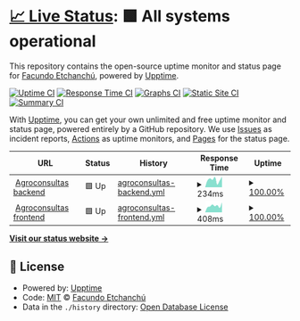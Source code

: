 # [📈 Live Status](https://FacuEt.github.io/aco_status): <!--live status--> **🟩 All systems operational**

This repository contains the open-source uptime monitor and status page for [Facundo Etchanchú](https://FacuEt.github.io/aco_status), powered by [Upptime](https://github.com/upptime/upptime).

[![Uptime CI](https://github.com/FacuEt/aco_status/workflows/Uptime%20CI/badge.svg)](https://github.com/FacuEt/aco_status/actions?query=workflow%3A%22Uptime+CI%22)
[![Response Time CI](https://github.com/FacuEt/aco_status/workflows/Response%20Time%20CI/badge.svg)](https://github.com/FacuEt/aco_status/actions?query=workflow%3A%22Response+Time+CI%22)
[![Graphs CI](https://github.com/FacuEt/aco_status/workflows/Graphs%20CI/badge.svg)](https://github.com/FacuEt/aco_status/actions?query=workflow%3A%22Graphs+CI%22)
[![Static Site CI](https://github.com/FacuEt/aco_status/workflows/Static%20Site%20CI/badge.svg)](https://github.com/FacuEt/aco_status/actions?query=workflow%3A%22Static+Site+CI%22)
[![Summary CI](https://github.com/FacuEt/aco_status/workflows/Summary%20CI/badge.svg)](https://github.com/FacuEt/aco_status/actions?query=workflow%3A%22Summary+CI%22)

With [Upptime](https://upptime.js.org), you can get your own unlimited and free uptime monitor and status page, powered entirely by a GitHub repository. We use [Issues](https://github.com/FacuEt/aco_status/issues) as incident reports, [Actions](https://github.com/FacuEt/aco_status/actions) as uptime monitors, and [Pages](https://FacuEt.github.io/aco_status) for the status page.

<!--start: status pages-->
<!-- This summary is generated by Upptime (https://github.com/upptime/upptime) -->
<!-- Do not edit this manually, your changes will be overwritten -->
<!-- prettier-ignore -->
| URL | Status | History | Response Time | Uptime |
| --- | ------ | ------- | ------------- | ------ |
| <img alt="" src="https://icons.duckduckgo.com/ip3/aws.agroconsultasonline.com.ico" height="13"> [Agroconsultas backend](https://aws.agroconsultasonline.com/healthcheck) | 🟩 Up | [agroconsultas-backend.yml](https://github.com/FacuEt/aco_status/commits/HEAD/history/agroconsultas-backend.yml) | <details><summary><img alt="Response time graph" src="./graphs/agroconsultas-backend/response-time-week.png" height="20"> 234ms</summary><br><a href="https://FacuEt.github.io/aco_status/history/agroconsultas-backend"><img alt="Response time 307" src="https://img.shields.io/endpoint?url=https%3A%2F%2Fraw.githubusercontent.com%2FFacuEt%2Faco_status%2FHEAD%2Fapi%2Fagroconsultas-backend%2Fresponse-time.json"></a><br><a href="https://FacuEt.github.io/aco_status/history/agroconsultas-backend"><img alt="24-hour response time 328" src="https://img.shields.io/endpoint?url=https%3A%2F%2Fraw.githubusercontent.com%2FFacuEt%2Faco_status%2FHEAD%2Fapi%2Fagroconsultas-backend%2Fresponse-time-day.json"></a><br><a href="https://FacuEt.github.io/aco_status/history/agroconsultas-backend"><img alt="7-day response time 234" src="https://img.shields.io/endpoint?url=https%3A%2F%2Fraw.githubusercontent.com%2FFacuEt%2Faco_status%2FHEAD%2Fapi%2Fagroconsultas-backend%2Fresponse-time-week.json"></a><br><a href="https://FacuEt.github.io/aco_status/history/agroconsultas-backend"><img alt="30-day response time 780" src="https://img.shields.io/endpoint?url=https%3A%2F%2Fraw.githubusercontent.com%2FFacuEt%2Faco_status%2FHEAD%2Fapi%2Fagroconsultas-backend%2Fresponse-time-month.json"></a><br><a href="https://FacuEt.github.io/aco_status/history/agroconsultas-backend"><img alt="1-year response time 297" src="https://img.shields.io/endpoint?url=https%3A%2F%2Fraw.githubusercontent.com%2FFacuEt%2Faco_status%2FHEAD%2Fapi%2Fagroconsultas-backend%2Fresponse-time-year.json"></a></details> | <details><summary><a href="https://FacuEt.github.io/aco_status/history/agroconsultas-backend">100.00%</a></summary><a href="https://FacuEt.github.io/aco_status/history/agroconsultas-backend"><img alt="All-time uptime 99.93%" src="https://img.shields.io/endpoint?url=https%3A%2F%2Fraw.githubusercontent.com%2FFacuEt%2Faco_status%2FHEAD%2Fapi%2Fagroconsultas-backend%2Fuptime.json"></a><br><a href="https://FacuEt.github.io/aco_status/history/agroconsultas-backend"><img alt="24-hour uptime 100.00%" src="https://img.shields.io/endpoint?url=https%3A%2F%2Fraw.githubusercontent.com%2FFacuEt%2Faco_status%2FHEAD%2Fapi%2Fagroconsultas-backend%2Fuptime-day.json"></a><br><a href="https://FacuEt.github.io/aco_status/history/agroconsultas-backend"><img alt="7-day uptime 100.00%" src="https://img.shields.io/endpoint?url=https%3A%2F%2Fraw.githubusercontent.com%2FFacuEt%2Faco_status%2FHEAD%2Fapi%2Fagroconsultas-backend%2Fuptime-week.json"></a><br><a href="https://FacuEt.github.io/aco_status/history/agroconsultas-backend"><img alt="30-day uptime 99.86%" src="https://img.shields.io/endpoint?url=https%3A%2F%2Fraw.githubusercontent.com%2FFacuEt%2Faco_status%2FHEAD%2Fapi%2Fagroconsultas-backend%2Fuptime-month.json"></a><br><a href="https://FacuEt.github.io/aco_status/history/agroconsultas-backend"><img alt="1-year uptime 99.95%" src="https://img.shields.io/endpoint?url=https%3A%2F%2Fraw.githubusercontent.com%2FFacuEt%2Faco_status%2FHEAD%2Fapi%2Fagroconsultas-backend%2Fuptime-year.json"></a></details>
| <img alt="" src="https://icons.duckduckgo.com/ip3/www.agroconsultasonline.com.ico" height="13"> [Agroconsultas frontend](https://www.agroconsultasonline.com/api/health) | 🟩 Up | [agroconsultas-frontend.yml](https://github.com/FacuEt/aco_status/commits/HEAD/history/agroconsultas-frontend.yml) | <details><summary><img alt="Response time graph" src="./graphs/agroconsultas-frontend/response-time-week.png" height="20"> 408ms</summary><br><a href="https://FacuEt.github.io/aco_status/history/agroconsultas-frontend"><img alt="Response time 325" src="https://img.shields.io/endpoint?url=https%3A%2F%2Fraw.githubusercontent.com%2FFacuEt%2Faco_status%2FHEAD%2Fapi%2Fagroconsultas-frontend%2Fresponse-time.json"></a><br><a href="https://FacuEt.github.io/aco_status/history/agroconsultas-frontend"><img alt="24-hour response time 610" src="https://img.shields.io/endpoint?url=https%3A%2F%2Fraw.githubusercontent.com%2FFacuEt%2Faco_status%2FHEAD%2Fapi%2Fagroconsultas-frontend%2Fresponse-time-day.json"></a><br><a href="https://FacuEt.github.io/aco_status/history/agroconsultas-frontend"><img alt="7-day response time 408" src="https://img.shields.io/endpoint?url=https%3A%2F%2Fraw.githubusercontent.com%2FFacuEt%2Faco_status%2FHEAD%2Fapi%2Fagroconsultas-frontend%2Fresponse-time-week.json"></a><br><a href="https://FacuEt.github.io/aco_status/history/agroconsultas-frontend"><img alt="30-day response time 303" src="https://img.shields.io/endpoint?url=https%3A%2F%2Fraw.githubusercontent.com%2FFacuEt%2Faco_status%2FHEAD%2Fapi%2Fagroconsultas-frontend%2Fresponse-time-month.json"></a><br><a href="https://FacuEt.github.io/aco_status/history/agroconsultas-frontend"><img alt="1-year response time 298" src="https://img.shields.io/endpoint?url=https%3A%2F%2Fraw.githubusercontent.com%2FFacuEt%2Faco_status%2FHEAD%2Fapi%2Fagroconsultas-frontend%2Fresponse-time-year.json"></a></details> | <details><summary><a href="https://FacuEt.github.io/aco_status/history/agroconsultas-frontend">100.00%</a></summary><a href="https://FacuEt.github.io/aco_status/history/agroconsultas-frontend"><img alt="All-time uptime 99.86%" src="https://img.shields.io/endpoint?url=https%3A%2F%2Fraw.githubusercontent.com%2FFacuEt%2Faco_status%2FHEAD%2Fapi%2Fagroconsultas-frontend%2Fuptime.json"></a><br><a href="https://FacuEt.github.io/aco_status/history/agroconsultas-frontend"><img alt="24-hour uptime 100.00%" src="https://img.shields.io/endpoint?url=https%3A%2F%2Fraw.githubusercontent.com%2FFacuEt%2Faco_status%2FHEAD%2Fapi%2Fagroconsultas-frontend%2Fuptime-day.json"></a><br><a href="https://FacuEt.github.io/aco_status/history/agroconsultas-frontend"><img alt="7-day uptime 100.00%" src="https://img.shields.io/endpoint?url=https%3A%2F%2Fraw.githubusercontent.com%2FFacuEt%2Faco_status%2FHEAD%2Fapi%2Fagroconsultas-frontend%2Fuptime-week.json"></a><br><a href="https://FacuEt.github.io/aco_status/history/agroconsultas-frontend"><img alt="30-day uptime 98.82%" src="https://img.shields.io/endpoint?url=https%3A%2F%2Fraw.githubusercontent.com%2FFacuEt%2Faco_status%2FHEAD%2Fapi%2Fagroconsultas-frontend%2Fuptime-month.json"></a><br><a href="https://FacuEt.github.io/aco_status/history/agroconsultas-frontend"><img alt="1-year uptime 99.83%" src="https://img.shields.io/endpoint?url=https%3A%2F%2Fraw.githubusercontent.com%2FFacuEt%2Faco_status%2FHEAD%2Fapi%2Fagroconsultas-frontend%2Fuptime-year.json"></a></details>

<!--end: status pages-->

[**Visit our status website →**](https://FacuEt.github.io/aco_status)

## 📄 License

- Powered by: [Upptime](https://github.com/upptime/upptime)
- Code: [MIT](./LICENSE) © [Facundo Etchanchú](https://FacuEt.github.io/aco_status)
- Data in the `./history` directory: [Open Database License](https://opendatacommons.org/licenses/odbl/1-0/)

